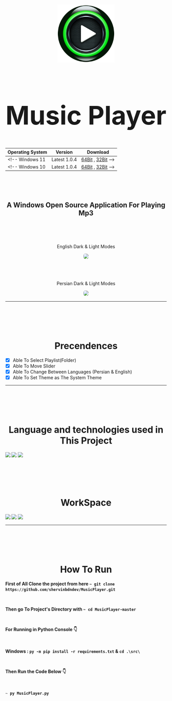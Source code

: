 <div align="center">
  <a href="https://github.com/shervinbdndev/MusicPlayer">
    <img src="https://github.com/shervinbdndev/MusicPlayer/blob/master/src/images/logo.png" alt="Logo" width="180">
  </a>
  <h1 align='center' style="font-size:5rem"><b>Music Player</b></h1>

Operating System  |  Version  |  Download
------------- | ------------- | -------------
<!-- Windows 11  | Latest 1.0.4  | [64Bit]() , [32Bit]() -->
<!-- Windows 10  | Latest 1.0.4  | [64Bit]() , [32Bit]() -->

</div>
<br><br><br>
<h2 align='center'>
    A Windows Open Source Application For Playing Mp3
</h2>

<br><br><br>
<div align='center'>
    <p>English Dark & Light Modes</p>
    <img style='border-radius:5px' src="https://github.com/shervinbdndev/blob/master/view/dle.jpg"></img>
    <br>
    <br><br><br>
    <p>Persian Dark & Light Modes</p>
    <img style='border-radius:5px' src="https://github.com/shervinbdndev/blob/master/view/dlp.jpg"></img>
</div>
<hr>

<br><br><br><br>

<h1 align='center'><b>Precendences</b></h1>

- [x] Able To Select Playlist(Folder)
- [x] Able To Move Slider
- [x] Able To Change Between Languages (Persian & English)
- [x] Able To Set Theme as The System Theme

<hr>
<br><br><br><br>
<h1 align='center'><b>Language and technologies used in This Project</h1>
<img src="https://img.shields.io/badge/Python-14354C?style=for-the-badge&logo=python&logoColor=white"></img>
<img src="https://img.shields.io/badge/Visual_Studio_Code-0078D4?style=for-the-badge&logo=visual%20studio%20code&logoColor=white"></img>
<img src="https://img.shields.io/badge/GitHub-100000?style=for-the-badge&logo=github&logoColor=white"></img>


<br><br><br><br>
<h1 align='center'><b>WorkSpace</h1>
<img src="https://img.shields.io/badge/Intel-Core_i5_10700K-0071C5?style=for-the-badge&logo=intel&logoColor=white"></img>
<img src="https://img.shields.io/badge/NVIDIA-RTX2060 OC-76B900?style=for-the-badge&logo=nvidia&logoColor=white"></img>
<img src="https://img.shields.io/badge/Windows-0078D6?style=for-the-badge&logo=windows&logoColor=white"></img>
<hr>


<br><br><br><br>

<h1 align='center'><b>How To Run</b></h1>

First of All Clone the project from here  ``~ git clone https://github.com/shervinbdndev/MusicPlayer.git``

<br>

Then go To Project's Directory with  ``~ cd MusicPlayer-master``

<br>

For Running in Python Console 👇

<br>

Windows : `` py -m pip install -r requirements.txt `` & `` cd .\src\ ``

<br>

Then Run the Code Below 👇

<br>

```py
~ py MusicPlayer.py
```